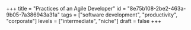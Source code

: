 +++
title = "Practices of an Agile Developer"
id = "8e75b108-2be2-463a-9b05-7a386943a31a"
tags = ["software development", "productivity", "corporate"]
levels = ["intermediate", "niche"]
draft = false
+++
